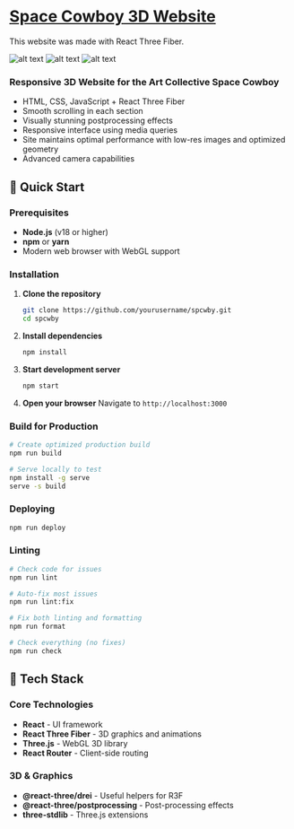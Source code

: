 # [**Space Cowboy 3D Website**](https://spcwby.com)
This website was made with React Three Fiber.

![alt text](https://i.imgur.com/ggFo497.png)
![alt text](https://i.imgur.com/msGNfAh.png)
![alt text](https://i.imgur.com/oYLkBE5.png)

### Responsive 3D Website for the Art Collective Space Cowboy

- HTML, CSS, JavaScript + React Three Fiber 
- Smooth scrolling in each section
- Visually stunning postprocessing effects
- Responsive interface using media queries
- Site maintains optimal performance with low-res images and optimized geometry
- Advanced camera capabilities 



## 🚀 Quick Start

### Prerequisites

- **Node.js** (v18 or higher)
- **npm** or **yarn**
- Modern web browser with WebGL support

### Installation

1. **Clone the repository**
   ```bash
   git clone https://github.com/yourusername/spcwby.git
   cd spcwby
   ```

2. **Install dependencies**
   ```bash
   npm install
   ```

3. **Start development server**
   ```bash
   npm start
   ```

4. **Open your browser**
   Navigate to `http://localhost:3000`

### Build for Production


```bash
# Create optimized production build
npm run build

# Serve locally to test
npm install -g serve
serve -s build
```

### Deploying
```bash
npm run deploy
```


### Linting

```bash
# Check code for issues
npm run lint

# Auto-fix most issues
npm run lint:fix

# Fix both linting and formatting
npm run format

# Check everything (no fixes)
npm run check
```

## 🔧 Tech Stack

### Core Technologies
- **React** - UI framework
- **React Three Fiber** - 3D graphics and animations
- **Three.js** - WebGL 3D library
- **React Router** - Client-side routing

### 3D & Graphics
- **@react-three/drei** - Useful helpers for R3F
- **@react-three/postprocessing** - Post-processing effects
- **three-stdlib** - Three.js extensions
